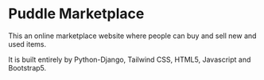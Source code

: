 # Puddle Marketplace
<p>This an online marketplace website where people can buy and sell new and used items.</p>
<p>It is built entirely by Python-Django, Tailwind CSS, HTML5, Javascript and Bootstrap5.</p>

